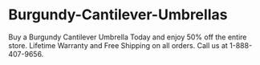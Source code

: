 # Burgundy-Cantilever-Umbrellas
Buy a Burgundy Cantilever Umbrella Today and enjoy 50% off the entire store. Lifetime Warranty and Free Shipping on all orders. Call us at 1-888-407-9656.
